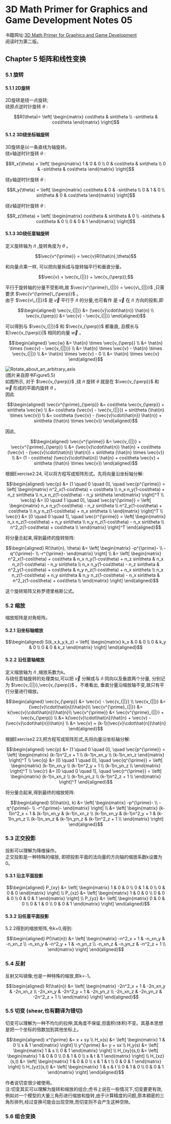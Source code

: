 # 3D Math Primer for Graphics and Game Development Notes 05
书籍网址:[3D Math Primer for Graphics and Game Development](https://gamemath.com/book/)  
阅读时为第二版。 
## Chapter 5 矩阵和线性变换  
### 5.1 旋转  
#### 5.1.1 2D旋转  
2D旋转是绕一点旋转;  
绕原点逆时针旋转 $\theta$ :  
```math
R(\theta)=
\left[
\begin{matrix}
cos\theta & sin\theta \\
-sin\theta & cos\theta
\end{matrix}
\right]
```
#### 5.1.2 3D绕坐标轴旋转  
3D旋转是以一条直线为轴旋转。  
绕x轴逆时针旋转 $\theta$ :  
```math
R_x(\theta) = 
\left[
\begin{matrix}
1 & 0 & 0 \\
0 & cos\theta & sin\theta \\
0 & -sin\theta & cos\theta
\end{matrix}
\right]
```  
绕y轴逆时针旋转 $\theta$ :  
```math
R_y(\theta) = 
\left[
\begin{matrix}
cos\theta & 0 & -sin\theta \\
0 & 1 & 0 \\
sin\theta & 0 & cos\theta
\end{matrix}
\right]
```  
绕z轴逆时针旋转 $\theta$ :  
```math
R_z(\theta) = 
\left[
\begin{matrix}
cos\theta & sin\theta & 0 \\
-sin\theta & cos\theta & 0 \\
0 & 0 & 1
\end{matrix}
\right]
```  
#### 5.1.3 3D绕任意轴旋转  
定义旋转轴为 $\hat{n}$ ,旋转角度为 $\theta$ 。  
```math
\vec{v^{\prime}} = \vec{v}R(\hat{n},\theta)
```  
和向量点乘一样, 可以把向量拆成与旋转轴平行和垂直分量。  
```math
\vec{v} = \vec{v_{||}} + \vec{v_{\perp}};
```  
平行于旋转轴的分量不受影响,故 $\vec{v^{\prime}\_{||}} = \vec{v\_{||}}$ ,只需要求 $\vec{v^{\prime}\_{\perp}}$ 。  
由于 $\vec{v\_{||}}$ 是 $\vec{v}$ 平行于 $\hat{n}$ 的分量,也可看作 是 $\vec{v}$ 在 $\hat{n}$ 方向的投影,即
 
```math
\begin{aligned}
\vec{v_{||}} &= (\vec{v}\cdot\hat{n}) \hat{n} \\
\vec{v_{\perp}} &= \vec{v} - \vec{v_{||}} 
\end{aligned}
```  
可以得到与 $\vec{v_{||}}$ 和 $\vec{v_{\perp}}$ 都垂直, 且模长与 $|\vec{v_{\perp}}|$ 相同的向量 $\vec{w}$ 。  
```math
\begin{aligned}
\vec{w} &= \hat{n} \times \vec{v_{\perp}} \\ 
&= \hat{n} \times (\vec{v} - \vec{v_{||}}) \\ 
&= \hat{n} \times \vec{v} - \hat{n} \times \vec{v_{||}} \\ 
&= \hat{n} \times \vec{v} - 0 \\ 
&= \hat{n} \times \vec{v}
\end{aligned}
```  
![Rotate_about_an_arbitrary_axis](https://cdn.jsdelivr.net/gh/Kevincyc99/PicBed@master/Notes/Rotate_about_an_arbitrary_axis.png)  
(图片来自原书Figure5.5)  
如图所示, 对于 $\vec{v_{\perp}}$ ,绕 $\hat{n}$ 旋转 $\theta$ 就是在 $\vec{v_{\perp}}$ 和 $\vec{w}$ 形成的平面内旋转 $\theta$ 。  
因此  
```math
\begin{aligned}
\vec{v^{\prime}_{\perp}} &= cos\theta \vec{v_{\perp}} + sin\theta \vec{w} \\ 
&= cos\theta (\vec{v} - \vec{v_{||}}) + sin\theta (\hat{n} \times \vec{v}) \\ 
&= cos\theta (\vec{v} - (\vec{v}\cdot\hat{n}) \hat{n}) + sin\theta (\hat{n} \times \vec{v}) \end{aligned}
```  
因此,
```math
\begin{aligned} 
\vec{v^{\prime}} &= \vec{v_{||}} + \vec{v^{\prime}_{\perp}} \\ 
&= (\vec{v}\cdot\hat{n}) \hat{n} + cos\theta (\vec{v} - (\vec{v}\cdot\hat{n}) \hat{n}) + sin\theta (\hat{n} \times \vec{v}) \\ 
&= (1 - cos\theta) (\vec{v}\cdot\hat{n}) \hat{n} + cos\theta \vec{v} + sin\theta (\hat{n} \times \vec{v})
\end{aligned}
```  
根据Exercise2.24, 可以将方程写成矩阵形式。先将向量沿坐标轴分解:   
```math
\begin{aligned}
\vec{p} &= [1 \quad 0 \quad 0], \quad
\vec{p^{\prime}} = 
\left[
\begin{matrix}
n^2_x(1-cos\theta) + cos\theta \\
n_x n_y(1-cos\theta) + n_z sin\theta \\ 
n_x n_z(1-cos\theta) - n_y sin\theta
\end{matrix}
\right]^T \\ 
\vec{q} &= [0 \quad 1 \quad 0], \quad
\vec{q^{\prime}} = 
\left[
\begin{matrix}
n_x n_y(1-cos\theta) - n_z sin\theta \\
n^2_y(1-cos\theta) + cos\theta \\ 
n_y n_z(1-cos\theta) + n_x sin\theta \\
\end{matrix}
\right]^T \\ 
\vec{r} &= [0 \quad 0 \quad 1], \quad
\vec{r^{\prime}} = 
\left[
\begin{matrix}
n_x n_z(1-cos\theta) + n_y sin\theta \\
n_y n_z(1-cos\theta) - n_x sin\theta \\ 
n^2_z(1-cos\theta) + cos\theta \\
\end{matrix}
\right]^T
\end{aligned}
```  
将分量合起来,得到最终的旋转矩阵:  
```math
\begin{aligned}
R(\hat{n}, \theta) &= 
\left[
\begin{matrix}
-p^{\prime}- \\ 
-q^{\prime}- \\ 
-r^{\prime}-
\end{matrix}
\right] \\ 
&= 
\left[
\begin{matrix}
n^2_x(1-cos\theta) + cos\theta &
n_x n_y(1-cos\theta) + n_z sin\theta & 
n_x n_z(1-cos\theta) - n_y sin\theta \\
n_x n_y(1-cos\theta) - n_z sin\theta &
n^2_y(1-cos\theta) + cos\theta & 
n_y n_z(1-cos\theta) + n_x sin\theta \\
n_x n_z(1-cos\theta) + n_y sin\theta &
n_y n_z(1-cos\theta) - n_x sin\theta & 
n^2_z(1-cos\theta) + cos\theta \\
\end{matrix}
\right]
\end{aligned}
```  
这个旋转矩阵又称罗德里格斯公式。  
### 5.2 缩放
缩放矩阵是对角矩阵。
#### 5.2.1 沿坐标轴缩放
```math
\begin{aligned}
S(k_x,k_y,k_z) = 
\left[
\begin{matrix}
k_x & 0 & 0 \\ 
0 & k_y & 0 \\ 
0 & 0 & k_z
\end{matrix}
\right]
\end{aligned}
```
#### 5.2.2 沿任意轴缩放  
定义缩放轴为 $\hat{n}$ ,缩放系数为k。  
与绕任意轴旋转的处理类似,可以把 $\vec{v}$ 分解成与 $\hat{n}$ 同向以及垂直两个分量, 分别记为 $\vec{v_{||}},\vec{v_{\perp}}$ 。不难看出, 垂直分量沿缩放轴不变,故只有平行分量进行缩放。
```math
\begin{aligned}
\vec{v_{\perp}} &= \vec{v} - \vec{v_{||}} \\ 
\vec{v_{||}} &= (\vec{v}\cdot\hat{n})\hat{n}\\ 
\vec{v^{\prime}_{||}} &= k(\vec{v}\cdot\hat{n})\hat{n}\\ 
\vec{v^{\prime}} &= \vec{v^{\prime}_{||}} + \vec{v_{\perp}} \\ 
&= k(\vec{v}\cdot\hat{n})\hat{n} + \vec{v} - (\vec{v}\cdot\hat{n})\hat{n} \\ 
&= \vec{v} + (k-1)(\vec{v}\cdot\hat{n})\hat{n} 
\end{aligned}
```  
根据Exercise2.23,把方程写成矩阵形式,先将向量沿坐标轴分解: 
```math
\begin{aligned}
\vec{p} &= [1 \quad 0 \quad 0], \quad
\vec{p^{\prime}} = 
\left[
\begin{matrix}
(k-1)n^2_x + 1 \\
(k-1)n_xn_y \\ 
(k-1)n_xn_z
\end{matrix}
\right]^T \\ 
\vec{q} &= [0 \quad 1 \quad 0], \quad
\vec{q^{\prime}} = 
\left[
\begin{matrix}
(k-1)n_xn_y \\
(k-1)n^2_y + 1 \\ 
(k-1)n_yn_z \\
\end{matrix}
\right]^T \\ 
\vec{r} &= [0 \quad 0 \quad 1], \quad
\vec{r^{\prime}} = 
\left[
\begin{matrix}
(k-1)n_xn_z \\
(k-1)n_yn_z \\ 
(k-1)n^2_z + 1 \\
\end{matrix}
\right]^T
\end{aligned}
```  
将分量合起来,得到最终的缩放矩阵:  
```math
\begin{aligned}
S(\hat{n}, k) &= 
\left[
\begin{matrix}
-p^{\prime}- \\ 
-q^{\prime}- \\ 
-r^{\prime}-
\end{matrix}
\right] \\ 
&= 
\left[
\begin{matrix}
(k-1)n^2_x + 1 &
(k-1)n_xn_y & 
(k-1)n_xn_z \\
(k-1)n_xn_y &
(k-1)n^2_y + 1 & 
(k-1)n_yn_z \\
(k-1)n_xn_z &
(k-1)n_yn_z & 
(k-1)n^2_z + 1 \\
\end{matrix}
\right]
\end{aligned}
```  
### 5.3 正交投影  
投影可以理解为降维操作。  
正交投影是一种特殊的缩放, 即把投影平面的法向量的方向轴的缩放系数k设置为0。
#### 5.3.1 沿主平面投影  
```math
\begin{aligned}
P_{xy} &= 
\left[
\begin{matrix}
1 & 0 & 0 \\ 
0 & 1 & 0 \\ 
0 & 0 & 0
\end{matrix}
\right] \\ 
P_{xz} &= 
\left[
\begin{matrix}
1 & 0 & 0 \\ 
0 & 0 & 0 \\ 
0 & 0 & 1
\end{matrix}
\right] \\ 
P_{yz} &= 
\left[
\begin{matrix}
0 & 0 & 0 \\ 
0 & 1 & 0 \\ 
0 & 0 & 1
\end{matrix}
\right]
\end{aligned}
```  
#### 5.3.2 沿任意平面投影
5.2.2得到的缩放矩阵,令k=0,得到:  
```math
\begin{aligned}
P(\hat{n}) &= 
\left[
\begin{matrix}
-n^2_x + 1 &
-n_xn_y & 
-n_xn_z \\
-n_xn_y &
-n^2_y + 1 & 
-n_yn_z \\
-n_xn_z &
-n_yn_z & 
-n^2_z + 1 \\
\end{matrix}
\right]
\end{aligned}
```  
### 5.4 反射  
反射又叫镜像;也是一种特殊的缩放,即k=-1。  
```math
\begin{aligned}
R(\hat{n}) &= 
\left[
\begin{matrix}
-2n^2_x + 1 &
-2n_xn_y & 
-2n_xn_z \\
-2n_xn_y &
-2n^2_y + 1 & 
-2n_yn_z \\
-2n_xn_z &
-2n_yn_z & 
-2n^2_z + 1 \\
\end{matrix}
\right]
\end{aligned}
```  
### 5.5 切变 (shear,也有翻译为错切)  
切变可以理解为一种不均匀的拉伸,其角度不保留,但面积(体积)不变。其基本思想是把一个坐标的倍数加到其他坐标上。 
```math 
\begin{aligned}
x^{\prime} &= x + sy \\ 
H_x(s) &= 
\left[
\begin{matrix}
1 & 0 \\
s & 1
\end{matrix}
\right] \\ 
y^{\prime} &= y + sx \\ 
H_y(s) &= 
\left[
\begin{matrix}
1 & s \\
0 & 1
\end{matrix}
\right] \\
H_{xy}(s,t) &= 
\left[
\begin{matrix}
1 & 0 & 0 \\
0 & 1 & 0 \\
s & t & 1
\end{matrix}
\right] \\
H_{xz}(s,t) &= 
\left[
\begin{matrix}
1 & 0 & 0 \\
s & 1 & t \\
0 & 0 & 1
\end{matrix}
\right] \\
H_{yz}(s,t) &= 
\left[
\begin{matrix}
1 & s & t \\
0 & 1 & 0 \\
0 & 0 & 1
\end{matrix}
\right] 
\end{aligned}
```  
作者说切变很少被使用。  
注:切变其实可以理解为旋转和缩放的组合;虎书上说在一些情况下,切变要更有效,例如对一个模型的大量三角形进行缩放和旋转,由于计算精度的问题,原本稠密的三角形排列,经过变换可能会出现空隙,而切变则不会产生这种空隙。  
### 5.6 组合变换
